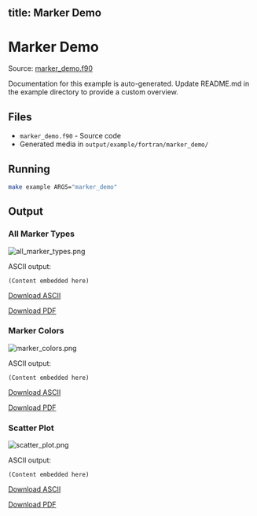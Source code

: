 title: Marker Demo
---

# Marker Demo

Source: [marker_demo.f90](https://github.com/lazy-fortran/fortplot/blob/main/example/fortran/marker_demo/marker_demo.f90)

Documentation for this example is auto-generated.
Update README.md in the example directory to provide a custom overview.

## Files

- `marker_demo.f90` - Source code
- Generated media in `output/example/fortran/marker_demo/`

## Running

```bash
make example ARGS="marker_demo"
```

## Output

### All Marker Types

![all_marker_types.png](../../media/examples/marker_demo/all_marker_types.png)

ASCII output:
```
(Content embedded here)
```

[Download ASCII](../../media/examples/marker_demo/all_marker_types.txt)

[Download PDF](../../media/examples/marker_demo/all_marker_types.pdf)

### Marker Colors

![marker_colors.png](../../media/examples/marker_demo/marker_colors.png)

ASCII output:
```
(Content embedded here)
```

[Download ASCII](../../media/examples/marker_demo/marker_colors.txt)

[Download PDF](../../media/examples/marker_demo/marker_colors.pdf)

### Scatter Plot

![scatter_plot.png](../../media/examples/marker_demo/scatter_plot.png)

ASCII output:
```
(Content embedded here)
```

[Download ASCII](../../media/examples/marker_demo/scatter_plot.txt)

[Download PDF](../../media/examples/marker_demo/scatter_plot.pdf)

